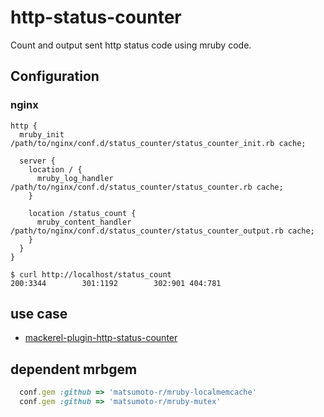 # http-status-counter

Count and output sent http status code using mruby code.

## Configuration

### nginx

```nginx
http {
  mruby_init /path/to/nginx/conf.d/status_counter/status_counter_init.rb cache;

  server {
    location / {
      mruby_log_handler /path/to/nginx/conf.d/status_counter/status_counter.rb cache;
    }

    location /status_count {
      mruby_content_handler /path/to/nginx/conf.d/status_counter/status_counter_output.rb cache;
    }
  }
}
```

```shell
$ curl http://localhost/status_count
200:3344        301:1192        302:901 404:781
```

## use case

- [mackerel-plugin-http-status-counter](https://github.com/yano3/mackerel-plugin-http-status-counter)

## dependent mrbgem

```ruby
  conf.gem :github => 'matsumoto-r/mruby-localmemcache'
  conf.gem :github => 'matsumoto-r/mruby-mutex'
```

